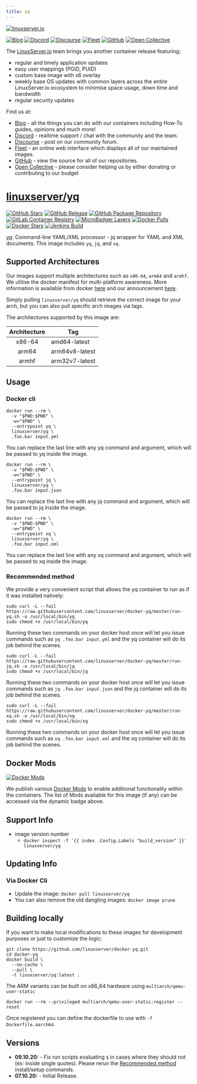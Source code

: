 ```yaml
---
title: yq
---
```

[![linuxserver.io](https://raw.githubusercontent.com/linuxserver/docker-templates/master/linuxserver.io/img/linuxserver_medium.png)](https://linuxserver.io)

[![Blog](https://img.shields.io/static/v1.svg?color=94398d&labelColor=555555&logoColor=ffffff&style=for-the-badge&label=linuxserver.io&message=Blog)](https://blog.linuxserver.io "all the things you can do with our containers including How-To guides, opinions and much more!")
[![Discord](https://img.shields.io/discord/354974912613449730.svg?color=94398d&labelColor=555555&logoColor=ffffff&style=for-the-badge&label=Discord&logo=discord)](https://discord.gg/YWrKVTn "realtime support / chat with the community and the team.")
[![Discourse](https://img.shields.io/discourse/https/discourse.linuxserver.io/topics.svg?color=94398d&labelColor=555555&logoColor=ffffff&style=for-the-badge&logo=discourse)](https://discourse.linuxserver.io "post on our community forum.")
[![Fleet](https://img.shields.io/static/v1.svg?color=94398d&labelColor=555555&logoColor=ffffff&style=for-the-badge&label=linuxserver.io&message=Fleet)](https://fleet.linuxserver.io "an online web interface which displays all of our maintained images.")
[![GitHub](https://img.shields.io/static/v1.svg?color=94398d&labelColor=555555&logoColor=ffffff&style=for-the-badge&label=linuxserver.io&message=GitHub&logo=github)](https://github.com/linuxserver "view the source for all of our repositories.")
[![Open Collective](https://img.shields.io/opencollective/all/linuxserver.svg?color=94398d&labelColor=555555&logoColor=ffffff&style=for-the-badge&label=Supporters&logo=open%20collective)](https://opencollective.com/linuxserver "please consider helping us by either donating or contributing to our budget")

The [LinuxServer.io](https://linuxserver.io) team brings you another container release featuring:

* regular and timely application updates
* easy user mappings (PGID, PUID)
* custom base image with s6 overlay
* weekly base OS updates with common layers across the entire LinuxServer.io ecosystem to minimise space usage, down time and bandwidth
* regular security updates

Find us at:
* [Blog](https://blog.linuxserver.io) - all the things you can do with our containers including How-To guides, opinions and much more!
* [Discord](https://discord.gg/YWrKVTn) - realtime support / chat with the community and the team.
* [Discourse](https://discourse.linuxserver.io) - post on our community forum.
* [Fleet](https://fleet.linuxserver.io) - an online web interface which displays all of our maintained images.
* [GitHub](https://github.com/linuxserver) - view the source for all of our repositories.
* [Open Collective](https://opencollective.com/linuxserver) - please consider helping us by either donating or contributing to our budget

# [linuxserver/yq](https://github.com/linuxserver/docker-yq)

[![GitHub Stars](https://img.shields.io/github/stars/linuxserver/docker-yq.svg?color=94398d&labelColor=555555&logoColor=ffffff&style=for-the-badge&logo=github)](https://github.com/linuxserver/docker-yq)
[![GitHub Release](https://img.shields.io/github/release/linuxserver/docker-yq.svg?color=94398d&labelColor=555555&logoColor=ffffff&style=for-the-badge&logo=github)](https://github.com/linuxserver/docker-yq/releases)
[![GitHub Package Repository](https://img.shields.io/static/v1.svg?color=94398d&labelColor=555555&logoColor=ffffff&style=for-the-badge&label=linuxserver.io&message=GitHub%20Package&logo=github)](https://github.com/linuxserver/docker-yq/packages)
[![GitLab Container Registry](https://img.shields.io/static/v1.svg?color=94398d&labelColor=555555&logoColor=ffffff&style=for-the-badge&label=linuxserver.io&message=GitLab%20Registry&logo=gitlab)](https://gitlab.com/Linuxserver.io/docker-yq/container_registry)
[![MicroBadger Layers](https://img.shields.io/microbadger/layers/linuxserver/yq.svg?color=94398d&labelColor=555555&logoColor=ffffff&style=for-the-badge)](https://microbadger.com/images/linuxserver/yq "Get your own version badge on microbadger.com")
[![Docker Pulls](https://img.shields.io/docker/pulls/linuxserver/yq.svg?color=94398d&labelColor=555555&logoColor=ffffff&style=for-the-badge&label=pulls&logo=docker)](https://hub.docker.com/r/linuxserver/yq)
[![Docker Stars](https://img.shields.io/docker/stars/linuxserver/yq.svg?color=94398d&labelColor=555555&logoColor=ffffff&style=for-the-badge&label=stars&logo=docker)](https://hub.docker.com/r/linuxserver/yq)
[![Jenkins Build](https://img.shields.io/jenkins/build?labelColor=555555&logoColor=ffffff&style=for-the-badge&jobUrl=https%3A%2F%2Fci.linuxserver.io%2Fjob%2FDocker-Pipeline-Builders%2Fjob%2Fdocker-yq%2Fjob%2Fmaster%2F&logo=jenkins)](https://ci.linuxserver.io/job/Docker-Pipeline-Builders/job/docker-yq/job/master/)

[yq](https://github.com/kislyuk/yq): Command-line YAML/XML processor - jq wrapper for YAML and XML documents. This image includes `yq`, `jq`, and `xq`.

## Supported Architectures

Our images support multiple architectures such as `x86-64`, `arm64` and `armhf`. We utilise the docker manifest for multi-platform awareness. More information is available from docker [here](https://github.com/docker/distribution/blob/master/docs/spec/manifest-v2-2.md#manifest-list) and our announcement [here](https://blog.linuxserver.io/2019/02/21/the-lsio-pipeline-project/).

Simply pulling `linuxserver/yq` should retrieve the correct image for your arch, but you can also pull specific arch images via tags.

The architectures supported by this image are:

| Architecture | Tag |
| :----: | --- |
| x86-64 | amd64-latest |
| arm64 | arm64v8-latest |
| armhf | arm32v7-latest |

## Usage

### Docker cli

```
docker run --rm \
  -v "$PWD:$PWD" \
  -w="$PWD" \
  --entrypoint yq \
  linuxserver/yq \
  .foo.bar input.yml
```
You can replace the last line with any yq command and argument, which will be passed to yq inside the image.

```
docker run --rm \
  -v "$PWD:$PWD" \
  -w="$PWD" \
  --entrypoint jq \
  linuxserver/yq \
  .foo.bar input.json
```
You can replace the last line with any jq command and argument, which will be passed to jq inside the image.

```
docker run --rm \
  -v "$PWD:$PWD" \
  -w="$PWD" \
  --entrypoint xq \
  linuxserver/yq \
  .foo.bar input.xml
```
You can replace the last line with any xq command and argument, which will be passed to xq inside the image.

### Recommended method

We provide a very convenient script that allows the yq container to run as if it was installed natively:
```
sudo curl -L --fail https://raw.githubusercontent.com/linuxserver/docker-yq/master/run-yq.sh -o /usr/local/bin/yq
sudo chmod +x /usr/local/bin/yq
```
Running these two commands on your docker host once will let you issue commands such as `yq .foo.bar input.yml` and the yq container will do its job behind the scenes.

```
sudo curl -L --fail https://raw.githubusercontent.com/linuxserver/docker-yq/master/run-jq.sh -o /usr/local/bin/jq
sudo chmod +x /usr/local/bin/jq
```
Running these two commands on your docker host once will let you issue commands such as `jq .foo.bar input.json` and the jq container will do its job behind the scenes.

```
sudo curl -L --fail https://raw.githubusercontent.com/linuxserver/docker-yq/master/run-xq.sh -o /usr/local/bin/xq
sudo chmod +x /usr/local/bin/xq
```
Running these two commands on your docker host once will let you issue commands such as `xq .foo.bar input.xml` and the xq container will do its job behind the scenes.

## Docker Mods
[![Docker Mods](https://img.shields.io/badge/dynamic/yaml?style=for-the-badge&color=E68523&label=mods&query=%24.mods%5B%27yq%27%5D.mod_count&url=https%3A%2F%2Fraw.githubusercontent.com%2Flinuxserver%2Fdocker-mods%2Fmaster%2Fmod-list.yml)](https://mods.linuxserver.io/?mod=yq "view available mods for this container.")

We publish various [Docker Mods](https://github.com/linuxserver/docker-mods) to enable additional functionality within the containers. The list of Mods available for this image (if any) can be accessed via the dynamic badge above.


## Support Info

* image version number
  * `docker inspect -f '{{ index .Config.Labels "build_version" }}' linuxserver/yq`

## Updating Info

### Via Docker Cli
* Update the image: `docker pull linuxserver/yq`
* You can also remove the old dangling images: `docker image prune`


## Building locally

If you want to make local modifications to these images for development purposes or just to customize the logic:
```
git clone https://github.com/linuxserver/docker-yq.git
cd docker-yq
docker build \
  --no-cache \
  --pull \
  -t linuxserver/yq:latest .
```

The ARM variants can be built on x86_64 hardware using `multiarch/qemu-user-static`
```
docker run --rm --privileged multiarch/qemu-user-static:register --reset
```

Once registered you can define the dockerfile to use with `-f Dockerfile.aarch64`.

## Versions

* **09.10.20:** - Fix run scripts evaluating `$` in cases where they should not (ex: inside single quotes). Please rerun the [Recommended method](https://github.com/linuxserver/docker-yq#recommended-method) install/setup commands.
* **07.10.20:** - Initial Release.
